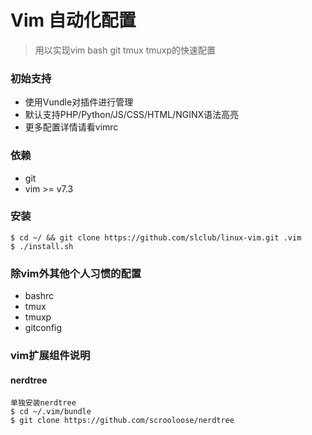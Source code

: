 Vim 自动化配置
===
> 用以实现vim bash git tmux tmuxp的快速配置

### 初始支持

* 使用Vundle对插件进行管理
* 默认支持PHP/Python/JS/CSS/HTML/NGINX语法高亮
* 更多配置详情请看vimrc

### 依赖

* git
* vim >= v7.3

### 安装
    $ cd ~/ && git clone https://github.com/slclub/linux-vim.git .vim
    $ ./install.sh
    
### 除vim外其他个人习惯的配置

* bashrc
* tmux
* tmuxp
* gitconfig

### vim扩展组件说明
#### nerdtree
    单独安装nerdtree
    $ cd ~/.vim/bundle
    $ git clone https://github.com/scrooloose/nerdtree

